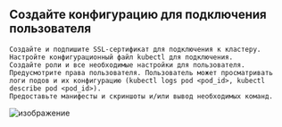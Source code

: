 
###

## Создайте конфигурацию для подключения пользователя

    Создайте и подпишите SSL-сертификат для подключения к кластеру.
    Настройте конфигурационный файл kubectl для подключения.
    Создайте роли и все необходимые настройки для пользователя.
    Предусмотрите права пользователя. Пользователь может просматривать логи подов и их конфигурацию (kubectl logs pod <pod_id>, kubectl describe pod <pod_id>).
    Предоставьте манифесты и скриншоты и/или вывод необходимых команд.


![изображение](https://github.com/user-attachments/assets/67941c73-60cd-4ad4-bd77-4a383913a9ff)
